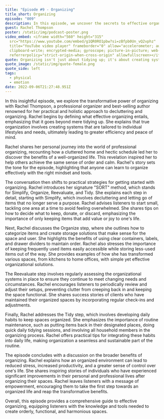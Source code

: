 ```yaml
---
title: "Episode #9 - Organizing"
title_short: Organizing
episode: "009"
description: In this episode, we uncover the secrets to effective organizing and how it can transform your life, featuring insights from professional organizer and best-selling author, Rachel Thompson.
guest: Rachel Thompson
poster: /static/img/podcast-poster.png
video_embed: <iframe width="560" height="315"
  src="https://www.youtube.com/embed/g1QR0RO1pbw?si=zBfpb0Un_vQ2vphz"
  title="YouTube video player" frameborder="0" allow="accelerometer; autoplay;
  clipboard-write; encrypted-media; gyroscope; picture-in-picture; web-share"
  referrerpolicy="strict-origin-when-cross-origin" allowfullscreen></iframe>
quote: Organizing isn't just about tidying up; it's about creating systems that simplify your life and make space for what truly matters.
quote_image: /static/img/quote-female.png
quote_side: left
tags:
  - physical
  - emotion
date: 2022-09-06T21:27:48.951Z
---
```


In this insightful episode, we explore the transformative power of organizing with Rachel Thompson, a professional organizer and best-selling author renowned for her practical and holistic approach to decluttering and organizing. Rachel begins by defining what effective organizing entails, emphasizing that it goes beyond mere tidying up. She explains that true organization involves creating systems that are tailored to individual lifestyles and needs, ultimately leading to greater efficiency and peace of mind.

Rachel shares her personal journey into the world of professional organizing, recounting how a cluttered home and hectic schedule led her to discover the benefits of a well-organized life. This revelation inspired her to help others achieve the same sense of order and calm. Rachel's story sets the tone for the episode, highlighting that anyone can learn to organize effectively with the right mindset and tools.

The conversation then shifts to practical strategies for getting started with organizing. Rachel introduces her signature "SORT" method, which stands for Simplify, Organize, Reevaluate, and Tidy. She explains each step in detail, starting with Simplify, which involves decluttering and letting go of items that no longer serve a purpose. Rachel advises listeners to start small, tackling one area at a time to avoid feeling overwhelmed. She shares tips on how to decide what to keep, donate, or discard, emphasizing the importance of only keeping items that add value or joy to one's life.

Next, Rachel discusses the Organize step, where she outlines how to categorize items and create storage solutions that make sense for the space and user. She highlights the benefits of using clear containers, labels, and drawer dividers to maintain order. Rachel also stresses the importance of keeping frequently used items easily accessible while storing less-used items out of the way. She provides examples of how she has transformed various spaces, from kitchens to home offices, with simple yet effective organizational solutions.

The Reevaluate step involves regularly assessing the organizational systems in place to ensure they continue to meet changing needs and circumstances. Rachel encourages listeners to periodically review and adjust their setups, preventing clutter from creeping back in and keeping the space functional. She shares success stories of clients who have maintained their organized spaces by incorporating regular check-ins and adjustments.

Finally, Rachel addresses the Tidy step, which involves developing daily habits to keep spaces organized. She emphasizes the importance of routine maintenance, such as putting items back in their designated places, doing quick daily tidying sessions, and involving all household members in the organizing process. Rachel offers practical tips for integrating these habits into daily life, making organization a seamless and sustainable part of the routine.

The episode concludes with a discussion on the broader benefits of organizing. Rachel explains how an organized environment can lead to reduced stress, increased productivity, and a greater sense of control over one's life. She shares inspiring stories of individuals who have experienced significant improvements in their personal and professional lives after organizing their spaces. Rachel leaves listeners with a message of empowerment, encouraging them to take the first step towards an organized life and reap the transformative benefits.

Overall, this episode provides a comprehensive guide to effective organizing, equipping listeners with the knowledge and tools needed to create orderly, functional, and harmonious spaces.

